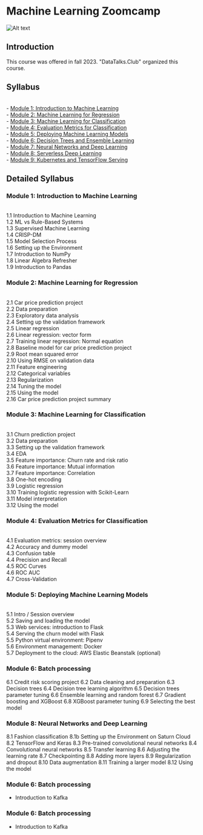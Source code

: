 
# Machine Learning Zoomcamp


![Alt text](https://secure.meetupstatic.com/photos/event/c/0/e/f/600_501229391.jpeg)


## Introduction

This course was offered in fall 2023. "DataTalks.Club" organized this course.

## Syllabus
<br> - [Module 1: Introduction to Machine Learning](#module1)
<br> - [Module 2: Machine Learning for Regression](#module2)
<br> - [Module 3: Machine Learning for Classification](#module3)
<br> - [Module 4: Evaluation Metrics for Classification](#module4)
<br> - [Module 5: Deploying Machine Learning Models](#module5)
<br> - [Module 6: Decision Trees and Ensemble Learning](#module6)
<br> - [Module 7: Neural Networks and Deep Learning](#module7)
<br> - [Module 8: Serverless Deep Learning](#module8)
<br> - [Module 9: Kubernetes and TensorFlow Serving](#module9)

## Detailed Syllabus

### Module 1: Introduction to Machine Learning <a name="module1"></a>
<br> 1.1 Introduction to Machine Learning
<br> 1.2 ML vs Rule-Based Systems
<br> 1.3 Supervised Machine Learning
<br> 1.4 CRISP-DM
<br> 1.5 Model Selection Process
<br> 1.6 Setting up the Environment
<br> 1.7 Introduction to NumPy
<br> 1.8 Linear Algebra Refresher
<br> 1.9 Introduction to Pandas

### Module 2: Machine Learning for Regression <a name="module2"></a>
<br> 2.1 Car price prediction project
<br> 2.2 Data preparation
<br> 2.3 Exploratory data analysis
<br> 2.4 Setting up the validation framework
<br> 2.5 Linear regression
<br> 2.6 Linear regression: vector form
<br> 2.7 Training linear regression: Normal equation
<br> 2.8 Baseline model for car price prediction project
<br> 2.9 Root mean squared error
<br> 2.10 Using RMSE on validation data
<br> 2.11 Feature engineering
<br> 2.12 Categorical variables
<br> 2.13 Regularization
<br> 2.14 Tuning the model
<br> 2.15 Using the model
<br> 2.16 Car price prediction project summary

### Module 3: Machine Learning for Classification <a name="module3"></a>
<br> 3.1 Churn prediction project
<br> 3.2 Data preparation
<br> 3.3 Setting up the validation framework
<br> 3.4 EDA
<br> 3.5 Feature importance: Churn rate and risk ratio
<br> 3.6 Feature importance: Mutual information
<br> 3.7 Feature importance: Correlation
<br> 3.8 One-hot encoding
<br> 3.9 Logistic regression
<br> 3.10 Training logistic regression with Scikit-Learn
<br> 3.11 Model interpretation
<br> 3.12 Using the model

### Module 4: Evaluation Metrics for Classification <a name="module4"></a>
<br> 4.1 Evaluation metrics: session overview
<br> 4.2 Accuracy and dummy model
<br> 4.3 Confusion table
<br> 4.4 Precision and Recall
<br> 4.5 ROC Curves
<br> 4.6 ROC AUC
<br> 4.7 Cross-Validation

### Module 5: Deploying Machine Learning Models <a name="module5"></a>
<br> 5.1 Intro / Session overview
<br> 5.2 Saving and loading the model
<br> 5.3 Web services: introduction to Flask
<br> 5.4 Serving the churn model with Flask
<br> 5.5 Python virtual environment: Pipenv
<br> 5.6 Environment management: Docker
<br> 5.7 Deployment to the cloud: AWS Elastic Beanstalk (optional)

### Module 6: Batch processing <a name="module6"></a>
6.1 Credit risk scoring project
6.2 Data cleaning and preparation
6.3 Decision trees
6.4 Decision tree learning algorithm
6.5 Decision trees parameter tuning
6.6 Ensemble learning and random forest
6.7 Gradient boosting and XGBoost
6.8 XGBoost parameter tuning
6.9 Selecting the best model

### Module 8: Neural Networks and Deep Learning <a name="module6"></a>
8.1 Fashion classification
8.1b Setting up the Environment on Saturn Cloud
8.2 TensorFlow and Keras
8.3 Pre-trained convolutional neural networks
8.4 Convolutional neural networks
8.5 Transfer learning
8.6 Adjusting the learning rate
8.7 Checkpointing
8.8 Adding more layers
8.9 Regularization and dropout
8.10 Data augmentation
8.11 Training a larger model
8.12 Using the model

### Module 6: Batch processing <a name="module6"></a>
* Introduction to Kafka

### Module 6: Batch processing <a name="module6"></a>
* Introduction to Kafka
